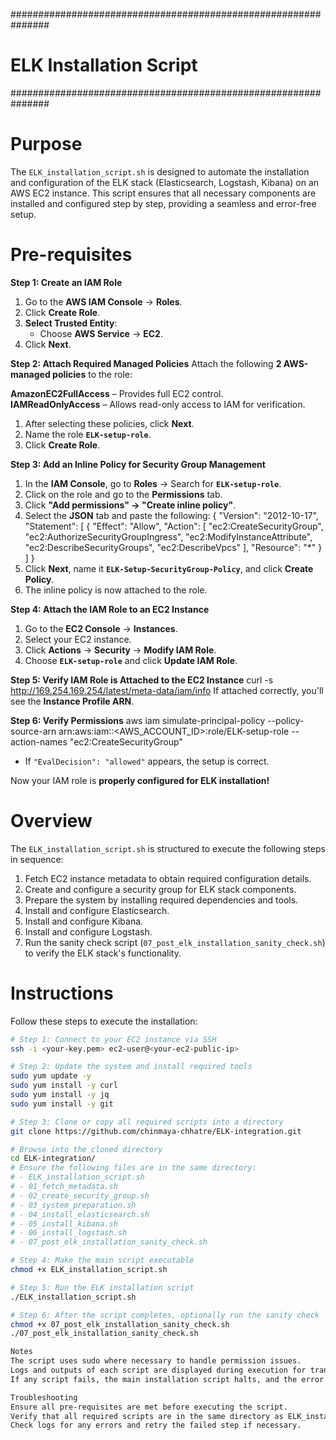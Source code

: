 ###############################################################
# ELK Installation Script
###############################################################

# Purpose
The `ELK_installation_script.sh` is designed to automate the installation and configuration of the ELK stack (Elasticsearch, Logstash, Kibana) on an AWS EC2 instance. This script ensures that all necessary components are installed and configured step by step, providing a seamless and error-free setup.

# Pre-requisites
**Step 1: Create an IAM Role**
1. Go to the **AWS IAM Console** → **Roles**.
2. Click **Create Role**.
3. **Select Trusted Entity**:
   - Choose **AWS Service** → **EC2**.
4. Click **Next**.

**Step 2: Attach Required Managed Policies**
Attach the following **2 AWS-managed policies** to the role:

**AmazonEC2FullAccess** – Provides full EC2 control.  
**IAMReadOnlyAccess** – Allows read-only access to IAM for verification.  

1. After selecting these policies, click **Next**.
2. Name the role **`ELK-setup-role`**.
3. Click **Create Role**.

**Step 3: Add an Inline Policy for Security Group Management**
1. In the **IAM Console**, go to **Roles** → Search for **`ELK-setup-role`**.
2. Click on the role and go to the **Permissions** tab.
3. Click **"Add permissions" → "Create inline policy"**.
4. Select the **JSON** tab and paste the following:
{
    "Version": "2012-10-17",
    "Statement": [
        {
            "Effect": "Allow",
            "Action": [
                "ec2:CreateSecurityGroup",
                "ec2:AuthorizeSecurityGroupIngress",
                "ec2:ModifyInstanceAttribute",
                "ec2:DescribeSecurityGroups",
                "ec2:DescribeVpcs"
            ],
            "Resource": "*"
        }
    ]
}
5. Click **Next**, name it **`ELK-Setup-SecurityGroup-Policy`**, and click **Create Policy**.
6. The inline policy is now attached to the role.

**Step 4: Attach the IAM Role to an EC2 Instance**

1. Go to the **EC2 Console** → **Instances**.
2. Select your EC2 instance.
3. Click **Actions** → **Security** → **Modify IAM Role**.
4. Choose **`ELK-setup-role`** and click **Update IAM Role**.

**Step 5: Verify IAM Role is Attached to the EC2 Instance**
curl -s http://169.254.169.254/latest/meta-data/iam/info
If attached correctly, you'll see the **Instance Profile ARN**.

**Step 6: Verify Permissions**
aws iam simulate-principal-policy --policy-source-arn arn:aws:iam::<AWS_ACCOUNT_ID>:role/ELK-setup-role --action-names "ec2:CreateSecurityGroup"
- If `"EvalDecision": "allowed"` appears, the setup is correct.

Now your IAM role is **properly configured for ELK installation!** 

# Overview
The `ELK_installation_script.sh` is structured to execute the following steps in sequence:
1. Fetch EC2 instance metadata to obtain required configuration details.
2. Create and configure a security group for ELK stack components.
3. Prepare the system by installing required dependencies and tools.
4. Install and configure Elasticsearch.
5. Install and configure Kibana.
6. Install and configure Logstash.
7. Run the sanity check script (`07_post_elk_installation_sanity_check.sh`) to verify the ELK stack's functionality.

# Instructions
Follow these steps to execute the installation:

```bash
# Step 1: Connect to your EC2 instance via SSH
ssh -i <your-key.pem> ec2-user@<your-ec2-public-ip>

# Step 2: Update the system and install required tools
sudo yum update -y
sudo yum install -y curl
sudo yum install -y jq
sudo yum install -y git

# Step 3: Clone or copy all required scripts into a directory
git clone https://github.com/chinmaya-chhatre/ELK-integration.git

# Browse into the cloned directory
cd ELK-integration/
# Ensure the following files are in the same directory:
# - ELK_installation_script.sh
# - 01_fetch_metadata.sh
# - 02_create_security_group.sh
# - 03_system_preparation.sh
# - 04_install_elasticsearch.sh
# - 05_install_kibana.sh
# - 06_install_logstash.sh
# - 07_post_elk_installation_sanity_check.sh

# Step 4: Make the main script executable
chmod +x ELK_installation_script.sh

# Step 5: Run the ELK installation script
./ELK_installation_script.sh

# Step 6: After the script completes, optionally run the sanity check
chmod +x 07_post_elk_installation_sanity_check.sh
./07_post_elk_installation_sanity_check.sh

Notes
The script uses sudo where necessary to handle permission issues.
Logs and outputs of each script are displayed during execution for transparency.
If any script fails, the main installation script halts, and the error message is displayed for troubleshooting.

Troubleshooting
Ensure all pre-requisites are met before executing the script.
Verify that all required scripts are in the same directory as ELK_installation_script.sh.
Check logs for any errors and retry the failed step if necessary.
